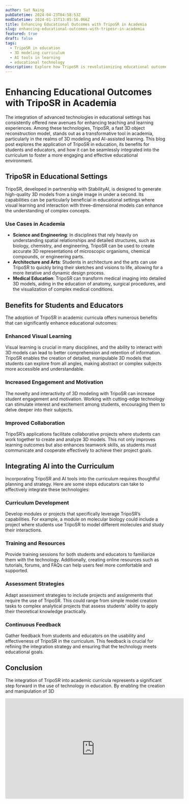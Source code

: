 ```yaml
---
author: Sat Naing
pubDatetime: 2024-04-23T04:58:53Z
modDatetime: 2024-01-15T13:05:56.066Z
title: Enhancing Educational Outcomes with TripoSR in Academia
slug: enhancing-educational-outcomes-with-triposr-in-academia
featured: true
draft: false
tags:
  - TripoSR in education
  - 3D modeling curriculum
  - AI tools in learning
  - educational technology
description: Explore how TripoSR is revolutionizing educational outcomes through innovative 3D modeling and AI tools in academia.
---
```


# Enhancing Educational Outcomes with TripoSR in Academia

The integration of advanced technologies in educational settings has consistently offered new avenues for enhancing teaching and learning experiences. Among these technologies, TripoSR, a fast 3D object reconstruction model, stands out as a transformative tool in academia, particularly in the realms of 3D modeling and AI-assisted learning. This blog post explores the application of TripoSR in education, its benefits for students and educators, and how it can be seamlessly integrated into the curriculum to foster a more engaging and effective educational environment.

## TripoSR in Educational Settings

TripoSR, developed in partnership with StabilityAI, is designed to generate high-quality 3D models from a single image in under a second. Its capabilities can be particularly beneficial in educational settings where visual learning and interaction with three-dimensional models can enhance the understanding of complex concepts.

### Use Cases in Academia

- **Science and Engineering**: In disciplines that rely heavily on understanding spatial relationships and detailed structures, such as biology, chemistry, and engineering, TripoSR can be used to create accurate 3D representations of microscopic organisms, chemical compounds, or engineering parts.
- **Architecture and Arts**: Students in architecture and the arts can use TripoSR to quickly bring their sketches and visions to life, allowing for a more iterative and dynamic design process.
- **Medical Education**: TripoSR can transform medical imaging into detailed 3D models, aiding in the education of anatomy, surgical procedures, and the visualization of complex medical conditions.

## Benefits for Students and Educators

The adoption of TripoSR in academic curricula offers numerous benefits that can significantly enhance educational outcomes:

### Enhanced Visual Learning

Visual learning is crucial in many disciplines, and the ability to interact with 3D models can lead to better comprehension and retention of information. TripoSR enables the creation of detailed, manipulable 3D models that students can explore from all angles, making abstract or complex subjects more accessible and understandable.

### Increased Engagement and Motivation

The novelty and interactivity of 3D modeling with TripoSR can increase student engagement and motivation. Working with cutting-edge technology can stimulate interest and excitement among students, encouraging them to delve deeper into their subjects.

### Improved Collaboration

TripoSR’s applications facilitate collaborative projects where students can work together to create and analyze 3D models. This not only improves learning outcomes but also enhances teamwork skills, as students must communicate and cooperate effectively to achieve their project goals.

## Integrating AI into the Curriculum

Incorporating TripoSR and AI tools into the curriculum requires thoughtful planning and strategy. Here are some steps educators can take to effectively integrate these technologies:

### Curriculum Development

Develop modules or projects that specifically leverage TripoSR’s capabilities. For example, a module on molecular biology could include a project where students use TripoSR to model different molecules and study their interactions.

### Training and Resources

Provide training sessions for both students and educators to familiarize them with the technology. Additionally, creating online resources such as tutorials, forums, and FAQs can help users feel more comfortable and supported.

### Assessment Strategies

Adapt assessment strategies to include projects and assignments that require the use of TripoSR. This could range from simple model creation tasks to complex analytical projects that assess students’ ability to apply their theoretical knowledge practically.

### Continuous Feedback

Gather feedback from students and educators on the usability and effectiveness of TripoSR in the curriculum. This feedback is crucial for refining the integration strategy and ensuring that the technology meets educational goals.

## Conclusion

The integration of TripoSR into academic curricula represents a significant step forward in the use of technology in education. By enabling the creation and manipulation of 3D

<iframe width="560" height="315" src="https://www.youtube.com/embed/l20ZPPcBGOg?si=dM33x_aEGBXGaLPo" title="YouTube video player" frameborder="0" allow="accelerometer; autoplay; clipboard-write; encrypted-media; gyroscope; picture-in-picture; web-share" referrerpolicy="strict-origin-when-cross-origin" allowfullscreen></iframe>
